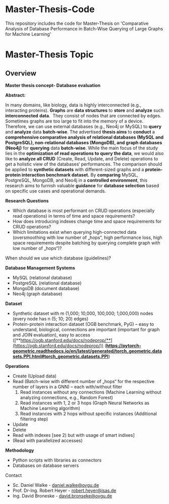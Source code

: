 # Master-Thesis-Code
This repository includes the code for Master-Thesis on 'Comparative Analysis of Database Performance in Batch-Wise Querying of Large Graphs for Machine Learning'

# Master-Thesis Topic

## Overview
**Master thesis concept- Database evaluation**

**Abstract:**

In many domains, like biology, data is highly interconnected (e.g., interacting proteins). **Graphs** are **data structures** to **store** and **analyze** such **interconnected** **data**.  They consist of nodes that are connected by edges. Sometimes graphs are too large to fit into the memory of a device. Therefore, we can use external databases (e.g., Neo4j or MySQL) to **query** and **analyze** data **batch-wise**. The advertised **thesis aims** to **conduct** a **comprehensive comparative analysis of relational databases (MySQL and PostgreSQL), non-relational databases (MongoDB), and graph databases (Neo4j)** for **querying** data **batch-wise**. While the main focus of the study lies in the **optimization of read operations to query the data**, we would also like to **analyze all CRUD** (Create, Read, Update, and Delete) operations to get a holistic view of the databases‘ performances. The comparison should be applied to **synthetic datasets** with different-sized graphs and a **protein-protein interaction benchmark dataset.** By **comparing** MySQL, PostgreSQL, MongoDB, and Neo4j in a **controlled environment**, this research aims to furnish valuable **guidance** for **database selection** based on specific use cases and operational demands.

**Research Questions**

- Which database is most performant on CRUD operations (especially read operations) in terms of time and space requirements?
- How does introducing indexes change time and space requirements for CRUD operations?
- Which limitations exist when querying high-connected data (oversmoothing with low number of „hops“, high performance loss, high space requirements despite batching by querying complete graph with low number of „hops“)?

When should we use which database (guidelines)?

**Database Management Systems**

- MySQL (relational database)
- PostgreSQL (relational database)
- MongoDB (document database)
- Neo4j (graph database)

**Dataset**

- Synthetic dataset with m (1,000; 10,000, 100,000; 1,000,000) nodes (every node has n (5; 10; 20) edges)
- Protein-protein interaction dataset (OGB benchmark, PyG) – easy to understand, biological, connections are important (important for graph and JOIN evaluation), easy to access ([**https://ogb.stanford.edu/docs/nodeprop/**](https://ogb.stanford.edu/docs/nodeprop/)) (**https://pytorch-geometric.readthedocs.io/en/latest/generated/torch_geometric.datasets.PPI.html#torch_geometric.datasets.PPI**)

**Operations**

- Create (Upload data)
- Read (Batch-wise with different number of „hops“ for the respective number of layers in a GNN) – each with/without filter
    1. Read instances without any connections (Machine Learning without analyzing connections, e.g., Random Forest)
    2. Read instances with 1, 2 or 3 hops (Graph Neural Networks as Machine Learning algorithm)
    3. Read instances with 2 hops without specific instances (Additional filtering step)
- Update
- Delete
- Read with indexes [see 2) but with usage of smart indixes]
- (Read with parallelized accesses)

**Methodology**

- Python scripts with libraries as connectors
- Databases on database servers

Contact

- Sc. Daniel Walke - daniel.walke@ovgu.de
- Prof. Dr-Ing. Robert Heyer - robert.heyer@isas.de
- Ing. David Broneske - david.bronseke@ovgu.de
